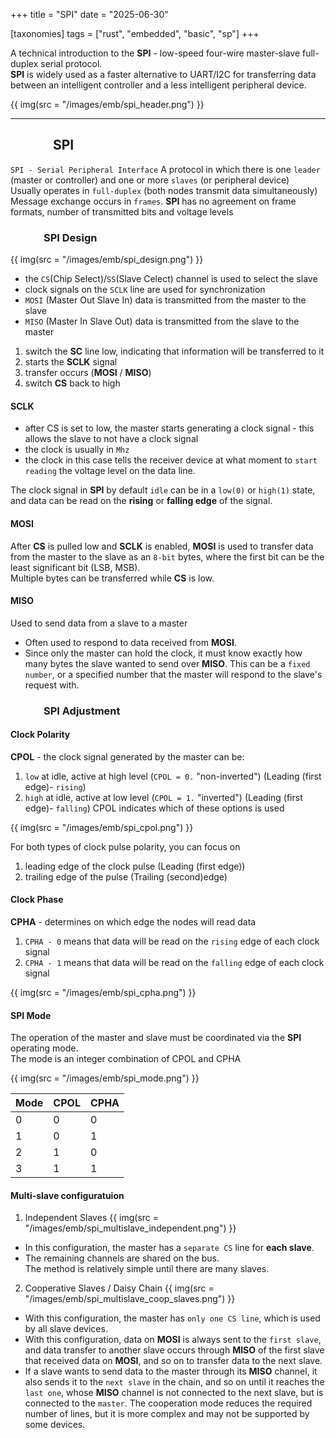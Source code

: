 +++
title = "SPI"
date = "2025-06-30"

[taxonomies]
tags = ["rust", "embedded", "basic", "sp"]
+++

A technical introduction to the **SPI** - low-speed four-wire master-slave full-duplex serial protocol.  
**SPI** is widely used as a faster alternative to UART/I2C for transferring data between an intelligent controller and a less intelligent peripheral device.

{{ img(src = "/images/emb/spi_header.png") }}
<!-- more -->
---

## &emsp;&emsp;&emsp; SPI
`SPI - Serial Peripheral Interface`
A protocol in which there is one `leader` (master or controller) and one or more `slaves` (or peripheral device)  
Usually operates in `full-duplex` (both nodes transmit data simultaneously)  
Message exchange occurs in `frames`.
**SPI** has no agreement on frame formats, number of transmitted bits and voltage levels

 ### &emsp;&emsp;&emsp; SPI Design
{{ img(src = "/images/emb/spi_design.png") }}

* the `CS`(Chip Select)/`SS`(Slave Celect) channel is used to select the slave
* clock signals on the `SCLK` line are used for synchronization
* `MOSI` (Master Out Slave In) data is transmitted from the master to the slave 
* `MISO` (Master In Slave Out) data is transmitted from the slave to the master

1. switch the **SC** line low, indicating that information will be transferred to it
2. starts the **SCLK** signal
3. transfer occurs (**MOSI** / **MISO**)
4. switch **CS** back to high

#### SCLK 
* after CS is set to low, the master starts generating a clock signal - this allows the slave to not have a clock signal
* the clock is usually in `Mhz`
* the clock in this case tells the receiver device at what moment to `start reading` the voltage level on the data line.

The clock signal in **SPI** by default `idle` can be in a `low(0)` or `high(1)` state, and data can be read on the **rising** or **falling edge** of the signal.

#### MOSI
After **CS** is pulled low and **SCLK** is enabled, **MOSI** is used to transfer data from the master to the slave as an `8-bit` bytes, where the first bit can be the least significant bit (LSB, MSB).  
Multiple bytes can be transferred while **CS** is low.

#### MISO 
Used to send data from a slave to a master
* Often used to respond to data received from **MOSI**.
* Since only the master can hold the clock, it must know exactly how many bytes the slave wanted to send over **MISO**.
This can be a `fixed number`, or a specified number that the master will respond to the slave's request with.

### &emsp;&emsp;&emsp; SPI Adjustment

#### Clock Polarity
**CPOL** - the clock signal generated by the master can be:
1. `low` at idle, active at high level (`CPOL = 0.` "non-inverted") (Leading (first edge)- `rising`)
2. `high` at idle, active at low level (`CPOL = 1.` "inverted") (Leading (first edge)- `falling`)
CPOL indicates which of these options is used

{{ img(src = "/images/emb/spi_cpol.png") }}

For both types of clock pulse polarity, you can focus on
1. leading edge of the clock pulse (Leading (first edge))
2. trailing edge of the pulse (Trailing (second)edge)

#### Clock Phase
**CPHA** - determines on which edge the nodes will read data  
1. `CPHA - 0` means that data will be read on the `rising` edge of each clock signal
2. `CPHA - 1` means that data will be read on the `falling` edge of each clock signal

{{ img(src = "/images/emb/spi_cpha.png") }}

#### SPI Mode 
The operation of the master and slave must be coordinated via the **SPI** operating mode.  
The mode is an integer combination of CPOL and CPHA

{{ img(src = "/images/emb/spi_mode.png") }}

| Mode | CPOL | CPHA |
| ---------------------- | ---------------------------------------- | ------------------------- |
| 0 | 0 | 0 |
| 1 | 0 | 1|
| 2 | 1 | 0 |
| 3 | 1 | 1|

#### Multi-slave configuratuion
1. Independent Slaves 
{{ img(src = "/images/emb/spi_multislave_independent.png") }}
* In this configuration, the master has a `separate CS` line for **each slave**.  
* The remaining channels are shared on the bus.  
The method is relatively simple until there are many slaves. 

2. Cooperative Slaves / Daisy Chain
{{ img(src = "/images/emb/spi_multislave_coop_slaves.png") }}
* With this configuration, the master has `only one CS line`, which is used by all slave devices.
* With this configuration, data on **MOSI** is always sent to the `first slave`, and data transfer to another slave occurs through **MISO** of the first slave that received data on **MOSI**, and so on to transfer data to the next slave.
* If a slave wants to send data to the master through its **MISO** channel, it also sends it to the `next slave` in the chain, and so on until it reaches the `last one`, whose **MISO** channel is not connected to the next slave, but is connected to the `master`.
The cooperation mode reduces the required number of lines, but it is more complex and may not be supported by some devices.